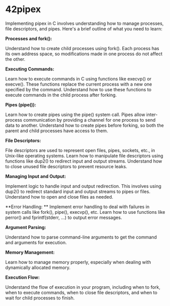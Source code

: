 # 42pipex

Implementing pipex in C involves understanding how to manage processes, file descriptors, and pipes. Here's a brief outline of what you need to learn:


**Processes and fork():** 

Understand how to create child processes using fork(). Each process has its own address space, so modifications made in one process do not affect the other.


**Executing Commands:**

Learn how to execute commands in C using functions like execvp() or execve(). These functions replace the current process with a new one specified by the command.
Understand how to use these functions to execute commands in the child process after forking.


**Pipes (pipe()):**

Learn how to create pipes using the pipe() system call. Pipes allow inter-process communication by providing a channel for one process to send data to another.
Understand how to create pipes before forking, so both the parent and child processes have access to them.


**File Descriptors:**

File descriptors are used to represent open files, pipes, sockets, etc., in Unix-like operating systems.
Learn how to manipulate file descriptors using functions like dup2() to redirect input and output streams.
Understand how to close unused file descriptors to prevent resource leaks.


**Managing Input and Output:**

Implement logic to handle input and output redirection. This involves using dup2() to redirect standard input and output streams to pipes or files.
Understand how to open and close files as needed.


**Error Handling:
**
Implement error handling to deal with failures in system calls like fork(), pipe(), execvp(), etc.
Learn how to use functions like perror() and fprintf(stderr, ...) to output error messages.


**Argument Parsing:**

Understand how to parse command-line arguments to get the command and arguments for execution.


**Memory Management:**

Learn how to manage memory properly, especially when dealing with dynamically allocated memory.


**Execution Flow:**

Understand the flow of execution in your program, including when to fork, when to execute commands, when to close file descriptors, and when to wait for child processes to finish.
